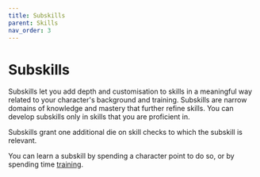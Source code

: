 ```yaml
---
title: Subskills
parent: Skills
nav_order: 3
---
```


# Subskills
Subskills let you add depth and customisation to skills in a meaningful way related to your character's background and training. Subskills are narrow domains of knowledge and mastery that further refine skills. You can develop subskills only in skills that you are proficient in. 

Subskills grant one additional die on skill checks to which the subskill is relevant.

You can learn a subskill by spending a character point to do so, or by spending time [training](https://stormchaserroleplaying.com/stormchaserRPG/Adventuring/BetweenAdventures/DowntimeActivities/#training).
